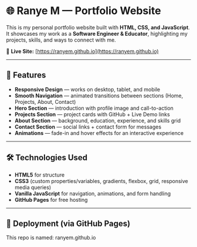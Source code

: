 # 🌐 Ranye M — Portfolio Website

This is my personal portfolio website built with **HTML, CSS, and JavaScript**.  
It showcases my work as a **Software Engineer & Educator**, highlighting my projects, skills, and ways to connect with me.

🔗 **Live Site:** [https://ranyem.github.io](https://ranyem.github.io)

---

## 📖 Features

- **Responsive Design** — works on desktop, tablet, and mobile  
- **Smooth Navigation** — animated transitions between sections (Home, Projects, About, Contact)  
- **Hero Section** — introduction with profile image and call-to-action  
- **Projects Section** — project cards with GitHub + Live Demo links  
- **About Section** — background, education, experience, and skills grid  
- **Contact Section** — social links + contact form for messages  
- **Animations** — fade-in and hover effects for an interactive experience  

---

## 🛠️ Technologies Used

- **HTML5** for structure  
- **CSS3** (custom properties/variables, gradients, flexbox, grid, responsive media queries)  
- **Vanilla JavaScript** for navigation, animations, and form handling  
- **GitHub Pages** for free hosting  

---

## 🚀 Deployment (via GitHub Pages)

This repo is named: ranyem.github.io
